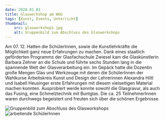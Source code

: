```yaml
---
date: 2020.01.01
title: Glasworkshop am WGG
tags: [Kunst, Events, Unterricht]
thumbnail: 
    src: glasworkshop1.jpg
    alt: Gruppenbild zum Abschluss des Glasworkshops
---
```

<p>Am 07. 12. Hatten die SchülerInnen, sowie die Kunstlehrkräfte die Möglichkeit ganz neue Erfahrungen zu machen. Dank eines staatlich geförderten Programms der Glasfachschule Zwiesel kam die Glaskünstlerin Barbara Zehner an die Schule und führte sechs Stunden lang in die spannende Welt der Glasverarbeitung ein. Im Gepäck hatte die Dozentin große Mengen Glas und Werkzeuge mit denen die SchülerInnen der Wahlkurse Arbeitskreis Kunst und Design der Lehrerinnen Alexandra Hiltl und Isabell Heusinger erste Erfahrungen mit diesem vielseitigen Material machen konnten. Ausprobiert werde konnte sowohl die Glasgravur, als auch das Fusing, eine Schmelztechnik mit Buntglas. Die ca. 25 TeilnehmerInnen waren durchwegs begeistert und freuten sich über die schönen Ergebnisse. </p>

<img src="/images/glasworkshop1.jpg" alt="Gruppenbild zum Abschluss des Glasworkshops"></img>
<img src="/images/glasworkshop2.jpg" alt="arbeitende SchülerInnen"></img>
